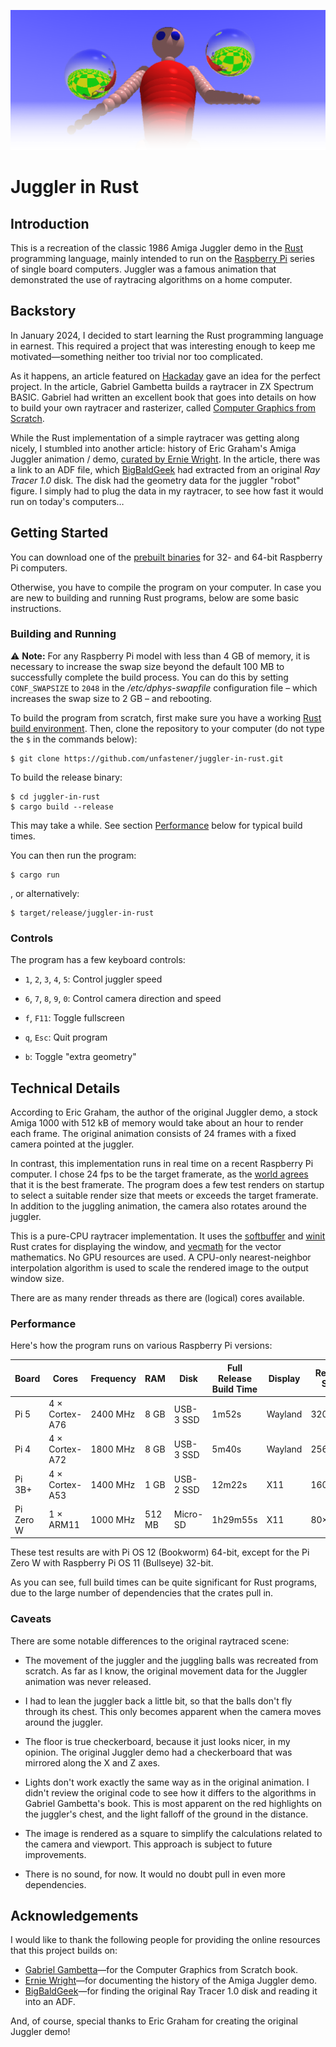 ![Looming Juggler](www/juggler_title.png)

# Juggler in Rust


## Introduction

This is a recreation of the classic 1986 Amiga Juggler demo in the
[Rust](https://www.rust-lang.org/) programming language, mainly intended
to run on the [Raspberry Pi](https://www.raspberrypi.com/) series of
single board computers. Juggler was a famous animation that demonstrated
the use of raytracing algorithms on a home computer.


## Backstory

In January 2024, I decided to start learning the Rust programming
language in earnest. This required a project that was interesting enough
to keep me motivated—something neither too trivial nor too complicated.

As it happens, an article featured on
[Hackaday](https://hackaday.com/2024/01/26/a-zx-spectrum-raytracer-in-basic/)
gave an idea for the perfect project. In the article, Gabriel Gambetta
builds a raytracer in ZX Spectrum BASIC. Gabriel had written an
excellent book that goes into details on how to build your own raytracer
and rasterizer, called [Computer Graphics from
Scratch](https://gabrielgambetta.com/computer-graphics-from-scratch/).

While the Rust implementation of a simple raytracer was getting along
nicely, I stumbled into another article: history of Eric Graham's Amiga
Juggler animation / demo, [curated by Ernie
Wright](http://www.etwright.org/cghist/juggler.html). In the article,
there was a link to an ADF file, which
[BigBaldGeek](https://www.dottyflowers.com/#mozTocId334772) had
extracted from an original _Ray Tracer 1.0_ disk. The disk had the
geometry data for the juggler "robot" figure. I simply had to plug the
data in my raytracer, to see how fast it would run on today's computers…


## Getting Started

You can download one of the [prebuilt
binaries](https://github.com/unfastener/juggler-in-rust/releases) for
32- and 64-bit Raspberry Pi computers.

Otherwise, you have to compile the program on your computer. In case you
are new to building and running Rust programs, below are some basic
instructions.


### Building and Running

⚠️ **Note:** For any Raspberry Pi model with less than 4 GB of memory,
it is necessary to increase the swap size beyond the default 100 MB to
successfully complete the build process. You can do this by setting
`CONF_SWAPSIZE` to `2048` in the _/etc/dphys-swapfile_ configuration
file – which increases the swap size to 2 GB – and rebooting.

To build the program from scratch, first make sure you have a working
[Rust build environment](https://www.rust-lang.org/learn/get-started).
Then, clone the repository to your computer (do not type the `$` in the
commands below):

```
$ git clone https://github.com/unfastener/juggler-in-rust.git
```

To build the release binary:

```
$ cd juggler-in-rust
$ cargo build --release
```

This may take a while. See section [Performance](#Performance) below for
typical build times.

You can then run the program:

```
$ cargo run
```

, or alternatively:

```
$ target/release/juggler-in-rust
```


### Controls

The program has a few keyboard controls:

- `1`, `2`, `3`, `4`, `5`: Control juggler speed

- `6`, `7`, `8`, `9`, `0`: Control camera direction and speed

- `f`, `F11`: Toggle fullscreen

- `q`, `Esc`: Quit program

- `b`: Toggle "extra geometry"


## Technical Details

According to Eric Graham, the author of the original Juggler demo, a
stock Amiga 1000 with 512 kB of memory would take about an hour to
render each frame. The original animation consists of 24 frames with a
fixed camera pointed at the juggler.

In contrast, this implementation runs in real time on a recent Raspberry
Pi computer. I chose 24 fps to be the target framerate, as the [world
agrees](https://youtu.be/28S47EE_opA?si=ci15gu37hJugGVW8&t=226) that it
is the best framerate. The program does a few test renders on startup to
select a suitable render size that meets or exceeds the target
framerate. In addition to the juggling animation, the camera also
rotates around the juggler.

This is a pure-CPU raytracer implementation. It uses the
[softbuffer](https://crates.io/crates/softbuffer) and
[winit](https://crates.io/crates/winit) Rust crates for displaying the
window, and [vecmath](https://crates.io/crates/vecmath) for the vector
mathematics. No GPU resources are used. A CPU-only nearest-neighbor
interpolation algorithm is used to scale the rendered image to the
output window size.

There are as many render threads as there are (logical) cores available.


### Performance

Here's how the program runs on various Raspberry Pi versions:

| Board | Cores | Frequency | RAM | Disk | Full Release Build Time | Display | Render Size | FPS |
| ----- | ----- | --------- | --- | ---- | ----------------------- | ------- | ----------- | --- |
| Pi 5 | 4 × Cortex-A76 | 2400 MHz | 8 GB | USB-3 SSD | 1m52s | Wayland | 320×320 | 30–32 |
| Pi 4 | 4 × Cortex-A72 | 1800 MHz | 8 GB | USB-3 SSD | 5m40s | Wayland | 256×256 | 23–25 |
| Pi 3B+ | 4 × Cortex-A53 | 1400 MHz | 1 GB | USB-2 SSD | 12m22s | X11 | 160×160 | 24–26 |
| Pi Zero W | 1 × ARM11 | 1000 MHz | 512 MB | Micro-SD | 1h29m55s | X11 | 80×80 | 4–5 |


These test results are with Pi OS 12 (Bookworm) 64-bit, except for the
Pi Zero W with Raspberry Pi OS 11 (Bullseye) 32-bit.

As you can see, full build times can be quite significant for Rust
programs, due to the large number of dependencies that the crates pull
in.


### Caveats

There are some notable differences to the original raytraced scene:

- The movement of the juggler and the juggling balls was recreated from
scratch. As far as I know, the original movement data for the Juggler
animation was never released.

- I had to lean the juggler back a little bit, so that the balls don't
fly through its chest. This only becomes apparent when the camera moves
around the juggler.

- The floor is true checkerboard, because it just looks nicer, in my
opinion. The original Juggler demo had a checkerboard that was
mirrored along the X and Z axes.

- Lights don't work exactly the same way as in the original animation. I
didn't review the original code to see how it differs to the algorithms
in Gabriel Gambetta's book. This is most apparent on the red highlights
on the juggler's chest, and the light falloff of the ground in the
distance.

- The image is rendered as a square to simplify the calculations related
to the camera and viewport. This approach is subject to future
improvements.

- There is no sound, for now. It would no doubt pull in even more
  dependencies.


## Acknowledgements

I would like to thank the following people for providing the online
resources that this project builds on:

- [Gabriel Gambetta](https://gabrielgambetta.com/)—for the Computer
Graphics from Scratch book.
- [Ernie Wright](http://www.etwright.org/)—for documenting the history
of the Amiga Juggler demo.
- [BigBaldGeek](https://www.dottyflowers.com/)—for finding the original
Ray Tracer 1.0 disk and reading it into an ADF.

And, of course, special thanks to Eric Graham for creating the original
Juggler demo!
